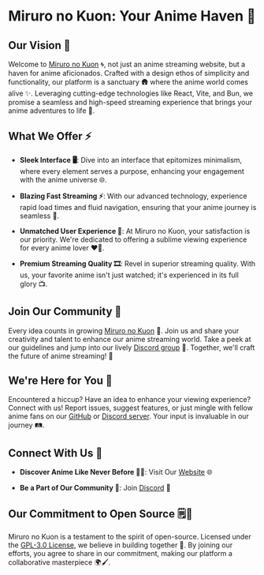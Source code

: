 # Miruro no Kuon: Your Anime Haven 🌌

## Our Vision 🌠

Welcome to [Miruro no Kuon](https://miruro.com) 🌀, not just an anime streaming website, but a haven for anime aficionados. Crafted with a design ethos of simplicity and functionality, our platform is a sanctuary 🛖 where the anime world comes alive ✨. Leveraging cutting-edge technologies like React, Vite, and Bun, we promise a seamless and high-speed streaming experience that brings your anime adventures to life 🎥.

## What We Offer ⚡


- **Sleek Interface 🖥️**: Dive into an interface that epitomizes minimalism, where every element serves a purpose, enhancing your engagement with the anime universe 🌐.
  
  
- **Blazing Fast Streaming ⚡**: With our advanced technology, experience rapid load times and fluid navigation, ensuring that your anime journey is seamless 🌊.

  
- **Unmatched User Experience 💖**: At Miruro no Kuon, your satisfaction is our priority. We're dedicated to offering a sublime viewing experience for every anime lover ❤️👀.

  
- **Premium Streaming Quality 🎞️**: Revel in superior streaming quality. With us, your favorite anime isn't just watched; it's experienced in its full glory 📺.


## Join Our Community 🤝

Every idea counts in growing [Miruro no Kuon](https://miruro.com) 🌱. Join us and share your creativity and talent to enhance our anime streaming world. Take a peek at our guidelines and jump into our lively [Discord group](https://discord.gg/4kfypZ96K4) 🎈. Together, we'll craft the future of anime streaming! 👾

## We're Here for You 🙌

Encountered a hiccup? Have an idea to enhance your viewing experience? Connect with us! Report issues, suggest features, or just mingle with fellow anime fans on our [GitHub](https://github.com/Miruro-no-Kuon/Miruro-no-Kuon/issues) or [Discord server](https://discord.gg/4kfypZ96K4). Your input is invaluable in our journey 🛤️.

## Connect With Us 🔗

- **Discover Anime Like Never Before 🕵️‍♂️**: Visit Our [Website](https://miruro.com) 🌐
  
- **Be a Part of Our Community 👥**: Join [Discord](https://discord.gg/4kfypZ96K4) 📢

## Our Commitment to Open Source 🗒️🔐

Miruro no Kuon is a testament to the spirit of open-source. Licensed under the [GPL-3.0 License](https://github.com/Miruro-no-kuon/Miruro-no-Kuon/blob/%F0%9F%8C%8A-MiruroNoKuon-%F0%9F%8F%94%EF%B8%8F-Rise/LICENSE), we believe in building together 🤲. By joining our efforts, you agree to share in our commitment, making our platform a collaborative masterpiece 🌍🖌️.

